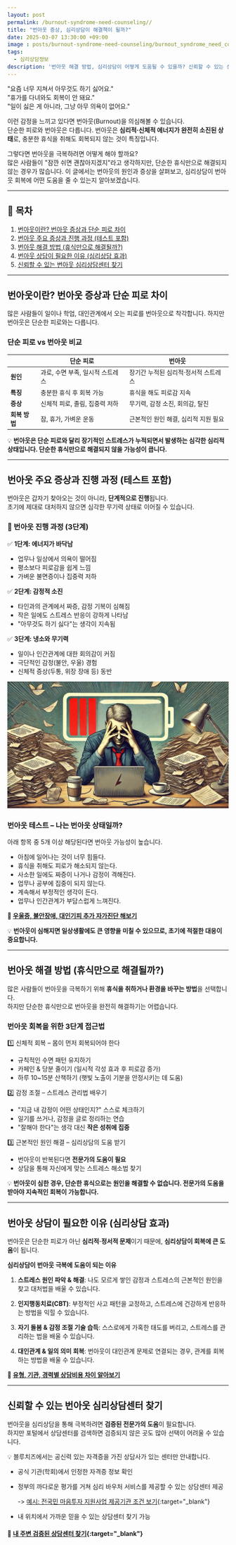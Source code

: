 ```yaml
---
layout: post
permalink: /burnout-syndrome-need-counseling//
title: "번아웃 증상, 심리상담이 해결책이 될까?"
date: 2025-03-07 13:30:00 +09:00
image : posts/burnout-syndrome-need-counseling/burnout_syndrome_need_counseling_thumb.png
tags:
  - 심리상담정보
description: '번아웃 해결 방법, 심리상담이 어떻게 도움될 수 있을까? 신뢰할 수 있는 상담센터 찾는 법까지 안내합니다.'
---
```


"요즘 너무 지쳐서 아무것도 하기 싫어요."  
"휴가를 다녀와도 회복이 안 돼요."  
"일이 싫은 게 아니라, 그냥 아무 의욕이 없어요."

이런 감정을 느끼고 있다면 번아웃(Burnout)을 의심해볼 수 있습니다.  
단순한 피로와 번아웃은 다릅니다. 번아웃은 **심리적·신체적 에너지가 완전히 소진된 상태**로, 충분한 휴식을 취해도 회복되지 않는 것이 특징입니다.

그렇다면 번아웃을 극복하려면 어떻게 해야 할까요?  
많은 사람들이 "잠깐 쉬면 괜찮아지겠지"라고 생각하지만, 단순한 휴식만으로 해결되지 않는 경우가 많습니다. 이 글에서는 번아웃의 원인과 증상을 살펴보고, 심리상담이 번아웃 회복에 어떤 도움을 줄 수 있는지 알아보겠습니다.

---

## 📌 목차

1. [번아웃이란? 번아웃 증상과 단순 피로 차이](#%EB%B2%88%EC%95%84%EC%9B%83%EC%9D%B4%EB%9E%80-%EB%B2%88%EC%95%84%EC%9B%83-%EC%A6%9D%EC%83%81%EA%B3%BC-%EB%8B%A8%EC%88%9C-%ED%94%BC%EB%A1%9C-%EC%B0%A8%EC%9D%B4)
2. [번아웃 주요 증상과 진행 과정 (테스트 포함)](#%EB%B2%88%EC%95%84%EC%9B%83-%EC%A3%BC%EC%9A%94-%EC%A6%9D%EC%83%81%EA%B3%BC-%EC%A7%84%ED%96%89-%EA%B3%BC%EC%A0%95-%ED%85%8C%EC%8A%A4%ED%8A%B8-%ED%8F%AC%ED%95%A8)
3. [번아웃 해결 방법 (휴식만으로 해결될까?)](#%EB%B2%88%EC%95%84%EC%9B%83-%ED%95%B4%EA%B2%B0-%EB%B0%A9%EB%B2%95-%ED%9C%B4%EC%8B%9D%EB%A7%8C%EC%9C%BC%EB%A1%9C-%ED%95%B4%EA%B2%B0%EB%90%A0%EA%B9%8C)
4. [번아웃 상담이 필요한 이유 (심리상담 효과)](#%EB%B2%88%EC%95%84%EC%9B%83-%EC%83%81%EB%8B%B4%EC%9D%B4-%ED%95%84%EC%9A%94%ED%95%9C-%EC%9D%B4%EC%9C%A0-%EC%8B%AC%EB%A6%AC%EC%83%81%EB%8B%B4-%ED%9A%A8%EA%B3%BC)
5. [신뢰할 수 있는 번아웃 심리상담센터 찾기](#%EC%8B%A0%EB%A2%B0%ED%95%A0-%EC%88%98-%EC%9E%88%EB%8A%94-%EB%B2%88%EC%95%84%EC%9B%83-%EC%8B%AC%EB%A6%AC%EC%83%81%EB%8B%B4%EC%84%BC%ED%84%B0-%EC%B0%BE%EA%B8%B0)

---

## 번아웃이란? 번아웃 증상과 단순 피로 차이

많은 사람들이 일이나 학업, 대인관계에서 오는 피로를 번아웃으로 착각합니다. 하지만 번아웃은 단순한 피로와는 다릅니다.

### 단순 피로 vs 번아웃 비교

|           | **단순 피로**           | **번아웃**               |
| --------- | ------------------- | --------------------- |
| **원인**    | 과로, 수면 부족, 일시적 스트레스 | 장기간 누적된 심리적·정서적 스트레스  |
| **특징**    | 충분한 휴식 후 회복 가능      | 휴식을 해도 피로감 지속         |
| **증상**    | 신체적 피로, 졸림, 집중력 저하  | 무기력, 감정 소진, 회의감, 탈진   |
| **회복 방법** | 잠, 휴가, 가벼운 운동       | 근본적인 원인 해결, 심리적 지원 필요 |

💡 **번아웃은 단순 피로와 달리 장기적인 스트레스가 누적되면서 발생하는 심각한 심리적 상태입니다. 단순한 휴식만으로 해결되지 않을 가능성이 큽니다.**

---

## 번아웃 주요 증상과 진행 과정 (테스트 포함)

번아웃은 갑자기 찾아오는 것이 아니라, **단계적으로 진행**됩니다.  
초기에 제대로 대처하지 않으면 심각한 무기력 상태로 이어질 수 있습니다.

### 🚨 번아웃 진행 과정 (3단계)

✅ **1단계: 에너지가 바닥남**

- 업무나 일상에서 의욕이 떨어짐
- 평소보다 피로감을 쉽게 느낌
- 가벼운 불면증이나 집중력 저하

✅ **2단계: 감정적 소진**

- 타인과의 관계에서 짜증, 감정 기복이 심해짐
- 작은 일에도 스트레스 반응이 강하게 나타남
- "아무것도 하기 싫다"는 생각이 지속됨

✅ **3단계: 냉소와 무기력**

- 일이나 인간관계에 대한 회의감이 커짐
- 극단적인 감정(불안, 우울) 경험
- 신체적 증상(두통, 위장 장애 등) 동반

![나는 번아웃 상태일까?](/images/posts/burnout-syndrome-need-counseling/burnout_fatigue_work_stress.jpg)

### 번아웃 테스트 – 나는 번아웃 상태일까?

아래 항목 중 5개 이상 해당된다면 번아웃 가능성이 높습니다.

- 아침에 일어나는 것이 너무 힘들다.
- 휴식을 취해도 피로가 해소되지 않는다.
- 사소한 일에도 짜증이 나거나 감정이 격해진다.
- 업무나 공부에 집중이 되지 않는다.
- 계속해서 부정적인 생각이 든다.
- 업무나 인간관계가 부담스럽게 느껴진다.

**📌 [우울증, 불안장애, 대인기피 추가 자가진단 해보기](https://blog.bluecheese.kr/self-check-counseling-need/)**

💡 **번아웃이 심해지면 일상생활에도 큰 영향을 미칠 수 있으므로, 초기에 적절한 대응이 중요합니다.**

---

## 번아웃 해결 방법 (휴식만으로 해결될까?)

많은 사람들이 번아웃을 극복하기 위해 **휴식을 취하거나 환경을 바꾸는 방법**을 선택합니다.  
하지만 단순한 휴식만으로 번아웃을 완전히 해결하기는 어렵습니다.

### 번아웃 회복을 위한 3단계 접근법

1️⃣ 신체적 회복 – 몸이 먼저 회복되어야 한다

- 규칙적인 수면 패턴 유지하기
- 카페인 & 당분 줄이기 (일시적 각성 효과 후 피로감 증가)
- 하루 10~15분 산책하기 (햇빛 노출이 기분을 안정시키는 데 도움)

2️⃣ 감정 조절 – 스트레스 관리법 배우기

- "지금 내 감정이 어떤 상태인지?" 스스로 체크하기
- 일기를 쓰거나, 감정을 글로 정리하는 연습
- "잘해야 한다"는 생각 대신 **작은 성취에 집중**

3️⃣ 근본적인 원인 해결 – 심리상담의 도움 받기

- 번아웃이 반복된다면 **전문가의 도움이 필요**
- 상담을 통해 자신에게 맞는 스트레스 해소법 찾기

💡 **번아웃이 심한 경우, 단순한 휴식으로는 원인을 해결할 수 없습니다. 전문가의 도움을 받아야 지속적인 회복이 가능합니다.**

---

## 번아웃 상담이 필요한 이유 (심리상담 효과)

번아웃은 단순한 피로가 아닌 **심리적·정서적 문제**이기 때문에, **심리상담이 회복에 큰 도움**이 됩니다.

**심리상담이 번아웃 극복에 도움이 되는 이유**

1. **스트레스 원인 파악 & 해결**: 나도 모르게 쌓인 감정과 스트레스의 근본적인 원인을 찾고 대처법을 배울 수 있습니다.

2. **인지행동치료(CBT)**: 부정적인 사고 패턴을 교정하고, 스트레스에 건강하게 반응하는 방법을 익힐 수 있습니다.

3. **자기 돌봄 & 감정 조절 기술 습득**: 스스로에게 가혹한 태도를 버리고, 스트레스를 관리하는 법을 배울 수 있습니다.

4. **대인관계 & 일의 의미 회복**: 번아웃이 대인관계 문제로 연결되는 경우, 관계를 회복하는 방법을 배울 수 있습니다.

**📌 [유형, 기관, 경력별 상담비용 차이 알아보기](https://blog.bluecheese.kr/counseling-cost-guide/)**

---

## 신뢰할 수 있는 번아웃 심리상담센터 찾기

번아웃을 심리상담을 통해 극복하려면 **검증된 전문가의 도움**이 필요합니다.<br>
하지만 포털에서 상담센터를 검색하면 검증되지 않은 곳도 많아 선택이 어려울 수 있습니다.

💡 블루치즈에서는 공신력 있는 자격증을 가진 상담사가 있는 센터만 안내합니다.

- 공식 기관(학회)에서 인정한 자격증 정보 확인

- 정부의 까다로운 평가를 거쳐 심리 바우처 서비스를 제공할 수 있는 상담센터 제공
  
  -> [예시: 전국민 마음투자 지원사업 제공기관 조건 보기](https://www.mohw.go.kr/board.es?mid=a10503000000&bid=0027&list_no=1481781&act=view&#share){:target="_blank"}

- 내 위치에서 가까운 믿을 수 있는 상담센터 찾기 가능

#### 📌 [내 주변 검증된 상담센터 찾기](https://bluecheese.kr/?utm_source=blog&utm_medium=social&utm_campaign=bluecheese_blog&utm_content=burnout_syndrome_need_counseling){:target="_blank"}
